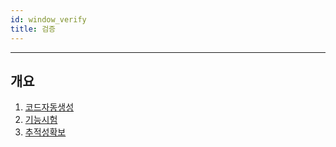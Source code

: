 ```yaml
---
id: window_verify
title: 검증
---
```


---

## 개요

1. [코드자동생성](./window_verify_autocode)
2. [기능시험](./window_verify_func_test)
3. [추적성확보](./window_verify_traceability)
